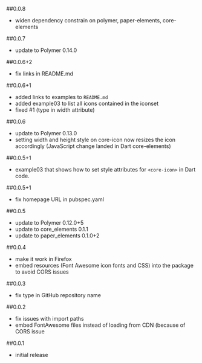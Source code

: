 ##0.0.8
- widen dependency constrain on polymer, paper-elements, core-elements

##0.0.7
- update to Polymer 0.14.0

##0.0.6+2
- fix links in README.md

##0.0.6+1
- added links to examples to `README.md`
- added example03 to list all icons contained in the iconset
- fixed #1 (type in width attribute)

##0.0.6
- update to Polymer 0.13.0
- setting width and height style on core-icon now resizes the icon accordingly
(JavaScript change landed in Dart core-elements)

##0.0.5+1
- example03 that shows how to set style attributes for `<core-icon>` in Dart code.

##0.0.5+1
- fix homepage URL in pubspec.yaml

##0.0.5
- update to Polymer 0.12.0+5
- update to core_elements 0.1.1
- update to paper_elements 0.1.0+2

##0.0.4
- make it work in Firefox
- embed resources (Font Awesome icon fonts and CSS) into the package to avoid CORS issues

##0.0.3
- fix type in GitHub repository name

##0.0.2
- fix issues with import paths
- embed FontAwesome files instead of loading from CDN (because of CORS issue

##0.0.1
- initial release
